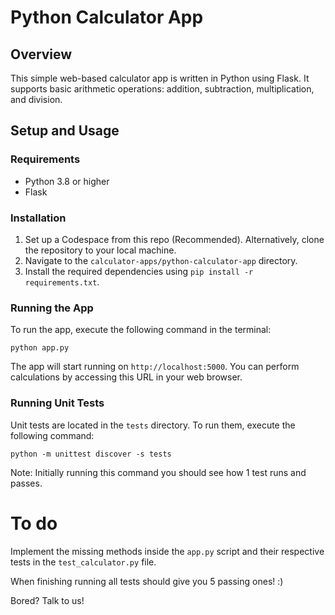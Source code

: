 # Python Calculator App

## Overview
This simple web-based calculator app is written in Python using Flask. It supports basic arithmetic operations: addition, subtraction, multiplication, and division.

## Setup and Usage

### Requirements
- Python 3.8 or higher
- Flask

### Installation
1. Set up a Codespace from this repo (Recommended). Alternatively, clone the repository to your local machine.
2. Navigate to the `calculator-apps/python-calculator-app` directory.
3. Install the required dependencies using `pip install -r requirements.txt`.

### Running the App
To run the app, execute the following command in the terminal:
```
python app.py
```
The app will start running on `http://localhost:5000`. You can perform calculations by accessing this URL in your web browser.

### Running Unit Tests
Unit tests are located in the `tests` directory. To run them, execute the following command:
```
python -m unittest discover -s tests
```

Note: Initially running this command you should see how 1 test runs and passes. 

# To do
Implement the missing methods inside the `app.py` script and their respective tests in the `test_calculator.py` file. 

When finishing running all tests should give you 5 passing ones! :)
 
Bored? Talk to us! 